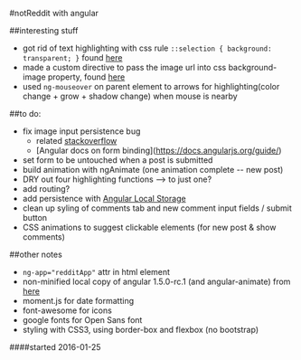 #notReddit with angular

##interesting stuff
- got rid of text highlighting with css rule `::selection { background: transparent; }` found [here](http://stackoverflow.com/questions/826782/css-rule-to-disable-text-selection-highlighting)
- made a custom directive to pass the image url into css background-image property, found [here](http://stackoverflow.com/questions/13781685/angularjs-ng-src-equivalent-for-background-imageurl)
- used `ng-mouseover` on parent element to arrows for highlighting(color change + grow + shadow change) when mouse is nearby 

##to do:
- fix image input persistence bug
	- related [stackoverflow](http://stackoverflow.com/questions/26015010/angularjs-form-reset-error)
	- [Angular docs on form binding](https://docs.angularjs.org/guide/<forms id="binding-to-form-and-control-states"></forms>)
- set form to be untouched when a post is submitted
- build animation with ngAnimate (one animation complete -- new post)
- DRY out four highlighting functions --> to just one?
- add routing?
- add persistence with [Angular Local Storage](http://gregpike.net/demos/angular-local-storage/demo/demo.html#)
- clean up syling of comments tab and new comment input fields / submit button
- CSS animations to suggest clickable elements (for new post & show comments)

##other notes
- `ng-app="redditApp"` attr in html element
- non-minified local copy of angular  1.5.0-rc.1 (and angular-animate) from [here](https://code.angularjs.org/1.5.0-rc.1/)
- moment.js for date formatting
- font-awesome for icons
- google fonts for Open Sans font
- styling with CSS3, using border-box and flexbox (no bootstrap)

####started 2016-01-25